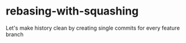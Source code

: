 # rebasing-with-squashing
Let's make history clean by creating single commits for every feature branch
